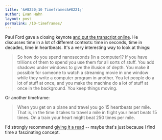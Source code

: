 ```yaml
---
title: '&#8220;10 Timeframes&#8221;'
author: Evan Hahn
layout: post
permalink: /10-timeframes/
---
```

Paul Ford gave a closing keynote [and put the transcript online][1]. He discusses time in a lot of different contexts: time in seconds, time in decades, time in heartbeats. It's a very interesting way to look at things:

> So how do you spend nanoseconds [in a computer]? If you have trillions of them to spend you use them for all sorts of stuff. You add shadows under windows to give the illusion of depth. You make it possible for someone to watch a streaming movie in one window while they write a computer program in another. You let people do a lot of stuff at once, and you make the machine do a lot of stuff at once in the background. You keep things moving.

Or another timeframe:

> When you get on a plane and travel you go 15 heartbeats per mile. That is, in the time it takes to travel a mile in flight your heart beats 15 times. On a train your heart might beat 250 times per mile.

I'd strongly recommend [giving it a read][1] -- maybe that's just because I find time a fascinating concept.

 [1]: http://contentsmagazine.com/articles/10-timeframes/
